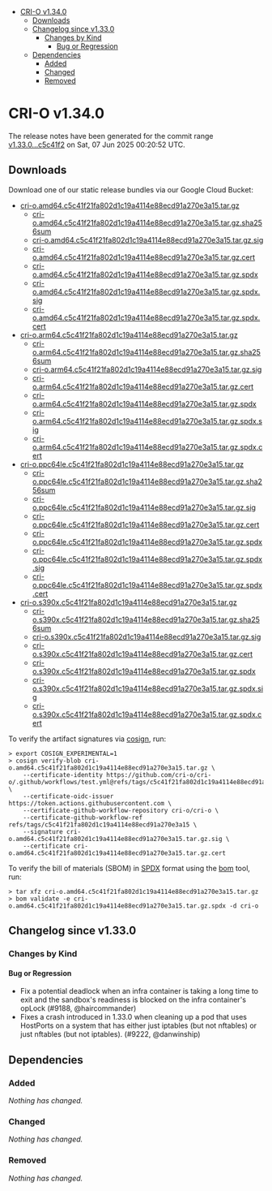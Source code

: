 - [CRI-O v1.34.0](#cri-o-v1340)
  - [Downloads](#downloads)
  - [Changelog since v1.33.0](#changelog-since-v1330)
    - [Changes by Kind](#changes-by-kind)
      - [Bug or Regression](#bug-or-regression)
  - [Dependencies](#dependencies)
    - [Added](#added)
    - [Changed](#changed)
    - [Removed](#removed)

# CRI-O v1.34.0

The release notes have been generated for the commit range
[v1.33.0...c5c41f2](https://github.com/cri-o/cri-o/compare/v1.33.0...v1.34.0) on Sat, 07 Jun 2025 00:20:52 UTC.

## Downloads

Download one of our static release bundles via our Google Cloud Bucket:

- [cri-o.amd64.c5c41f21fa802d1c19a4114e88ecd91a270e3a15.tar.gz](https://storage.googleapis.com/cri-o/artifacts/cri-o.amd64.c5c41f21fa802d1c19a4114e88ecd91a270e3a15.tar.gz)
  - [cri-o.amd64.c5c41f21fa802d1c19a4114e88ecd91a270e3a15.tar.gz.sha256sum](https://storage.googleapis.com/cri-o/artifacts/cri-o.amd64.c5c41f21fa802d1c19a4114e88ecd91a270e3a15.tar.gz.sha256sum)
  - [cri-o.amd64.c5c41f21fa802d1c19a4114e88ecd91a270e3a15.tar.gz.sig](https://storage.googleapis.com/cri-o/artifacts/cri-o.amd64.c5c41f21fa802d1c19a4114e88ecd91a270e3a15.tar.gz.sig)
  - [cri-o.amd64.c5c41f21fa802d1c19a4114e88ecd91a270e3a15.tar.gz.cert](https://storage.googleapis.com/cri-o/artifacts/cri-o.amd64.c5c41f21fa802d1c19a4114e88ecd91a270e3a15.tar.gz.cert)
  - [cri-o.amd64.c5c41f21fa802d1c19a4114e88ecd91a270e3a15.tar.gz.spdx](https://storage.googleapis.com/cri-o/artifacts/cri-o.amd64.c5c41f21fa802d1c19a4114e88ecd91a270e3a15.tar.gz.spdx)
  - [cri-o.amd64.c5c41f21fa802d1c19a4114e88ecd91a270e3a15.tar.gz.spdx.sig](https://storage.googleapis.com/cri-o/artifacts/cri-o.amd64.c5c41f21fa802d1c19a4114e88ecd91a270e3a15.tar.gz.spdx.sig)
  - [cri-o.amd64.c5c41f21fa802d1c19a4114e88ecd91a270e3a15.tar.gz.spdx.cert](https://storage.googleapis.com/cri-o/artifacts/cri-o.amd64.c5c41f21fa802d1c19a4114e88ecd91a270e3a15.tar.gz.spdx.cert)
- [cri-o.arm64.c5c41f21fa802d1c19a4114e88ecd91a270e3a15.tar.gz](https://storage.googleapis.com/cri-o/artifacts/cri-o.arm64.c5c41f21fa802d1c19a4114e88ecd91a270e3a15.tar.gz)
  - [cri-o.arm64.c5c41f21fa802d1c19a4114e88ecd91a270e3a15.tar.gz.sha256sum](https://storage.googleapis.com/cri-o/artifacts/cri-o.arm64.c5c41f21fa802d1c19a4114e88ecd91a270e3a15.tar.gz.sha256sum)
  - [cri-o.arm64.c5c41f21fa802d1c19a4114e88ecd91a270e3a15.tar.gz.sig](https://storage.googleapis.com/cri-o/artifacts/cri-o.arm64.c5c41f21fa802d1c19a4114e88ecd91a270e3a15.tar.gz.sig)
  - [cri-o.arm64.c5c41f21fa802d1c19a4114e88ecd91a270e3a15.tar.gz.cert](https://storage.googleapis.com/cri-o/artifacts/cri-o.arm64.c5c41f21fa802d1c19a4114e88ecd91a270e3a15.tar.gz.cert)
  - [cri-o.arm64.c5c41f21fa802d1c19a4114e88ecd91a270e3a15.tar.gz.spdx](https://storage.googleapis.com/cri-o/artifacts/cri-o.arm64.c5c41f21fa802d1c19a4114e88ecd91a270e3a15.tar.gz.spdx)
  - [cri-o.arm64.c5c41f21fa802d1c19a4114e88ecd91a270e3a15.tar.gz.spdx.sig](https://storage.googleapis.com/cri-o/artifacts/cri-o.arm64.c5c41f21fa802d1c19a4114e88ecd91a270e3a15.tar.gz.spdx.sig)
  - [cri-o.arm64.c5c41f21fa802d1c19a4114e88ecd91a270e3a15.tar.gz.spdx.cert](https://storage.googleapis.com/cri-o/artifacts/cri-o.arm64.c5c41f21fa802d1c19a4114e88ecd91a270e3a15.tar.gz.spdx.cert)
- [cri-o.ppc64le.c5c41f21fa802d1c19a4114e88ecd91a270e3a15.tar.gz](https://storage.googleapis.com/cri-o/artifacts/cri-o.ppc64le.c5c41f21fa802d1c19a4114e88ecd91a270e3a15.tar.gz)
  - [cri-o.ppc64le.c5c41f21fa802d1c19a4114e88ecd91a270e3a15.tar.gz.sha256sum](https://storage.googleapis.com/cri-o/artifacts/cri-o.ppc64le.c5c41f21fa802d1c19a4114e88ecd91a270e3a15.tar.gz.sha256sum)
  - [cri-o.ppc64le.c5c41f21fa802d1c19a4114e88ecd91a270e3a15.tar.gz.sig](https://storage.googleapis.com/cri-o/artifacts/cri-o.ppc64le.c5c41f21fa802d1c19a4114e88ecd91a270e3a15.tar.gz.sig)
  - [cri-o.ppc64le.c5c41f21fa802d1c19a4114e88ecd91a270e3a15.tar.gz.cert](https://storage.googleapis.com/cri-o/artifacts/cri-o.ppc64le.c5c41f21fa802d1c19a4114e88ecd91a270e3a15.tar.gz.cert)
  - [cri-o.ppc64le.c5c41f21fa802d1c19a4114e88ecd91a270e3a15.tar.gz.spdx](https://storage.googleapis.com/cri-o/artifacts/cri-o.ppc64le.c5c41f21fa802d1c19a4114e88ecd91a270e3a15.tar.gz.spdx)
  - [cri-o.ppc64le.c5c41f21fa802d1c19a4114e88ecd91a270e3a15.tar.gz.spdx.sig](https://storage.googleapis.com/cri-o/artifacts/cri-o.ppc64le.c5c41f21fa802d1c19a4114e88ecd91a270e3a15.tar.gz.spdx.sig)
  - [cri-o.ppc64le.c5c41f21fa802d1c19a4114e88ecd91a270e3a15.tar.gz.spdx.cert](https://storage.googleapis.com/cri-o/artifacts/cri-o.ppc64le.c5c41f21fa802d1c19a4114e88ecd91a270e3a15.tar.gz.spdx.cert)
- [cri-o.s390x.c5c41f21fa802d1c19a4114e88ecd91a270e3a15.tar.gz](https://storage.googleapis.com/cri-o/artifacts/cri-o.s390x.c5c41f21fa802d1c19a4114e88ecd91a270e3a15.tar.gz)
  - [cri-o.s390x.c5c41f21fa802d1c19a4114e88ecd91a270e3a15.tar.gz.sha256sum](https://storage.googleapis.com/cri-o/artifacts/cri-o.s390x.c5c41f21fa802d1c19a4114e88ecd91a270e3a15.tar.gz.sha256sum)
  - [cri-o.s390x.c5c41f21fa802d1c19a4114e88ecd91a270e3a15.tar.gz.sig](https://storage.googleapis.com/cri-o/artifacts/cri-o.s390x.c5c41f21fa802d1c19a4114e88ecd91a270e3a15.tar.gz.sig)
  - [cri-o.s390x.c5c41f21fa802d1c19a4114e88ecd91a270e3a15.tar.gz.cert](https://storage.googleapis.com/cri-o/artifacts/cri-o.s390x.c5c41f21fa802d1c19a4114e88ecd91a270e3a15.tar.gz.cert)
  - [cri-o.s390x.c5c41f21fa802d1c19a4114e88ecd91a270e3a15.tar.gz.spdx](https://storage.googleapis.com/cri-o/artifacts/cri-o.s390x.c5c41f21fa802d1c19a4114e88ecd91a270e3a15.tar.gz.spdx)
  - [cri-o.s390x.c5c41f21fa802d1c19a4114e88ecd91a270e3a15.tar.gz.spdx.sig](https://storage.googleapis.com/cri-o/artifacts/cri-o.s390x.c5c41f21fa802d1c19a4114e88ecd91a270e3a15.tar.gz.spdx.sig)
  - [cri-o.s390x.c5c41f21fa802d1c19a4114e88ecd91a270e3a15.tar.gz.spdx.cert](https://storage.googleapis.com/cri-o/artifacts/cri-o.s390x.c5c41f21fa802d1c19a4114e88ecd91a270e3a15.tar.gz.spdx.cert)

To verify the artifact signatures via [cosign](https://github.com/sigstore/cosign), run:

```console
> export COSIGN_EXPERIMENTAL=1
> cosign verify-blob cri-o.amd64.c5c41f21fa802d1c19a4114e88ecd91a270e3a15.tar.gz \
    --certificate-identity https://github.com/cri-o/cri-o/.github/workflows/test.yml@refs/tags/c5c41f21fa802d1c19a4114e88ecd91a270e3a15 \
    --certificate-oidc-issuer https://token.actions.githubusercontent.com \
    --certificate-github-workflow-repository cri-o/cri-o \
    --certificate-github-workflow-ref refs/tags/c5c41f21fa802d1c19a4114e88ecd91a270e3a15 \
    --signature cri-o.amd64.c5c41f21fa802d1c19a4114e88ecd91a270e3a15.tar.gz.sig \
    --certificate cri-o.amd64.c5c41f21fa802d1c19a4114e88ecd91a270e3a15.tar.gz.cert
```

To verify the bill of materials (SBOM) in [SPDX](https://spdx.org) format using the [bom](https://sigs.k8s.io/bom) tool, run:

```console
> tar xfz cri-o.amd64.c5c41f21fa802d1c19a4114e88ecd91a270e3a15.tar.gz
> bom validate -e cri-o.amd64.c5c41f21fa802d1c19a4114e88ecd91a270e3a15.tar.gz.spdx -d cri-o
```

## Changelog since v1.33.0

### Changes by Kind

#### Bug or Regression
 - Fix a potential deadlock when an infra container is taking a long time to exit and the sandbox's readiness is blocked on the infra container's opLock (#9188, @haircommander)
 - Fixes a crash introduced in 1.33.0 when cleaning up a pod that uses HostPorts
  on a system that has either just iptables (but not nftables) or just nftables
  (but not iptables). (#9222, @danwinship)

## Dependencies

### Added
_Nothing has changed._

### Changed
_Nothing has changed._

### Removed
_Nothing has changed._
